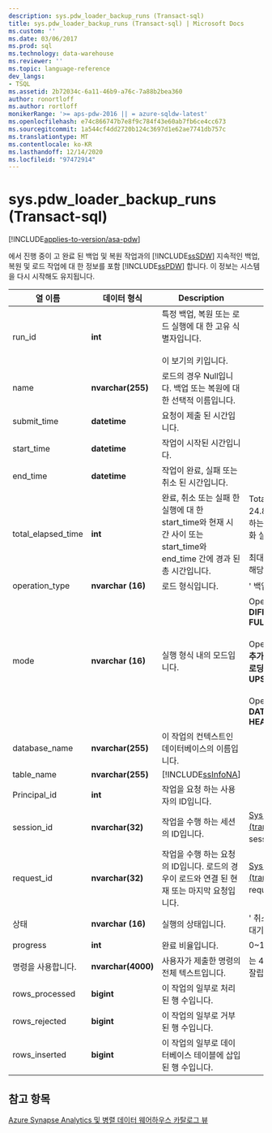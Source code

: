 ```yaml
---
description: sys.pdw_loader_backup_runs (Transact-sql)
title: sys.pdw_loader_backup_runs (Transact-sql) | Microsoft Docs
ms.custom: ''
ms.date: 03/06/2017
ms.prod: sql
ms.technology: data-warehouse
ms.reviewer: ''
ms.topic: language-reference
dev_langs:
- TSQL
ms.assetid: 2b72034c-6a11-46b9-a76c-7a88b2bea360
author: ronortloff
ms.author: rortloff
monikerRange: '>= aps-pdw-2016 || = azure-sqldw-latest'
ms.openlocfilehash: e74c866747b7e8f9c784f43e60ab7fb6ce4cc673
ms.sourcegitcommit: 1a544cf4dd2720b124c3697d1e62ae7741db757c
ms.translationtype: MT
ms.contentlocale: ko-KR
ms.lasthandoff: 12/14/2020
ms.locfileid: "97472914"
---
```

# <a name="syspdw_loader_backup_runs-transact-sql"></a>sys.pdw_loader_backup_runs (Transact-sql)
[!INCLUDE[applies-to-version/asa-pdw](../../includes/applies-to-version/asa-pdw.md)]

  에서 진행 중이 고 완료 된 백업 및 복원 작업과의 [!INCLUDE[ssSDW](../../includes/sssdw-md.md)] 지속적인 백업, 복원 및 로드 작업에 대 한 정보를 포함 [!INCLUDE[ssPDW](../../includes/sspdw-md.md)] 합니다. 이 정보는 시스템을 다시 시작해도 유지됩니다.  
  
|열 이름|데이터 형식|Description|범위|  
|-----------------|---------------|-----------------|-----------|  
|run_id|**int**|특정 백업, 복원 또는 로드 실행에 대 한 고유 식별자입니다.<br /><br /> 이 보기의 키입니다.||  
|name|**nvarchar(255)**|로드의 경우 Null입니다. 백업 또는 복원에 대 한 선택적 이름입니다.||  
|submit_time|**datetime**|요청이 제출 된 시간입니다.||  
|start_time|**datetime**|작업이 시작된 시간입니다.||  
|end_time|**datetime**|작업이 완료, 실패 또는 취소 된 시간입니다.||  
|total_elapsed_time|**int**|완료, 취소 또는 실패 한 실행에 대 한 start_time와 현재 시간 사이 또는 start_time와 end_time 간에 경과 된 총 시간입니다.|Total_elapsed_time 정수 24.8 (밀리초)의 최대값을 초과 하는 경우 오버플로로 인 한 구체화 실패가 발생 합니다.<br /><br /> 최대 값 (밀리초)은 24.8 일에 해당 합니다.|  
|operation_type|**nvarchar (16)**|로드 형식입니다.|' 백업 ', ' 로드 ', ' 복원 '|  
|mode|**nvarchar (16)**|실행 형식 내의 모드입니다.|Operation_type = **백업**<br />**DIFFERENTIAL**<br />**FULL**<br /><br /> Operation_type = **로드**<br />**추가할**<br />**로딩**<br />**UPSERT**<br /><br /> Operation_type = **복원**<br />**DATABASE**<br />**HEADER_ONLY**|  
|database_name|**nvarchar(255)**|이 작업의 컨텍스트인 데이터베이스의 이름입니다.||  
|table_name|**nvarchar(255)**|[!INCLUDE[ssInfoNA](../../includes/ssinfona-md.md)]||  
|Principal_id|**int**|작업을 요청 하는 사용자의 ID입니다.||  
|session_id|**nvarchar(32)**|작업을 수행 하는 세션의 ID입니다.|[Sys.dm_pdw_exec_sessions &#40;transact-sql&#41;](../../relational-databases/system-dynamic-management-views/sys-dm-pdw-exec-sessions-transact-sql.md)에서 session_id를 참조 하세요.|  
|request_id|**nvarchar(32)**|작업을 수행 하는 요청의 ID입니다. 로드의 경우이 로드와 연결 된 현재 또는 마지막 요청입니다.|[Sys.dm_pdw_exec_requests &#40;transact-sql&#41;](../../relational-databases/system-dynamic-management-views/sys-dm-pdw-exec-requests-transact-sql.md)에서 request_id를 참조 하세요.|  
|상태|**nvarchar (16)**|실행의 상태입니다.|' 취소 됨 ', ' 완료 됨 ', ' 실패 ', ' 대기 중 ', ' 실행 중 '|  
|progress|**int**|완료 비율입니다.|0~100|  
|명령을 사용합니다.|**nvarchar(4000)**|사용자가 제출한 명령의 전체 텍스트입니다.|는 4000 자 (공백 수) 보다 길면 잘립니다.|  
|rows_processed|**bigint**|이 작업의 일부로 처리 된 행 수입니다.||  
|rows_rejected|**bigint**|이 작업의 일부로 거부 된 행 수입니다.||  
|rows_inserted|**bigint**|이 작업의 일부로 데이터베이스 테이블에 삽입 된 행 수입니다.||  
  
## <a name="see-also"></a>참고 항목  
 [Azure Synapse Analytics 및 병렬 데이터 웨어하우스 카탈로그 뷰](../../relational-databases/system-catalog-views/sql-data-warehouse-and-parallel-data-warehouse-catalog-views.md)  
  
  
